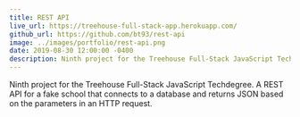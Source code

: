 ```yaml
---
title: REST API
live_url: https://treehouse-full-stack-app.herokuapp.com/
github_url: https://github.com/bt93/rest-api
image: ../images/portfolio/rest-api.png
date: 2019-08-30 12:00:00 -0400
description: Ninth project for the Treehouse Full-Stack JavaScript Techdegree.
---
```

Ninth project for the Treehouse Full-Stack JavaScript Techdegree. A REST API for a fake school that connects to a database and returns JSON based on the parameters in an HTTP request.